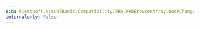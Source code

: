 ```yaml
---
uid: Microsoft.VisualBasic.Compatibility.VB6.WebBrowserArray.DockChanged
internalonly: False
---
```

